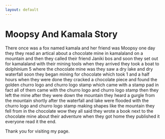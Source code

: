 ```yaml
---
layout: default
---
```



#  Moopsy And Kamala Story

There once was a fox named kamala  and her friend was Moopsy one day they they read an artical about a chocolate 
mine in kamalaland  on a mountain and then they called their friend Janiki bos and soon they set out for kamalaland with their mining tools when they arrived they took a boat
to dolphinium 5  where the chocolate mine was they saw a dry lake and dry waterfall  soon they began mining for chocolate which took 1 and a half hours
when they were done they cracked a chocolate piece and found the golden churro logo and churro logo stamp which came with a stamp pad in fact all of them came with the churro logo and churro logo stamp then they left the mine after they were down the mountain they heard a gurgle from the mountain shortly after the waterfall and lake were flooded with the churro logo and churro logo stamp making shapes like the mountain they fell from in the chocolate wow they all said they wrote a book next to the chocolate mine about their adventure when they got home they published it everyone read it the end.

Thank you for visiting my page.
